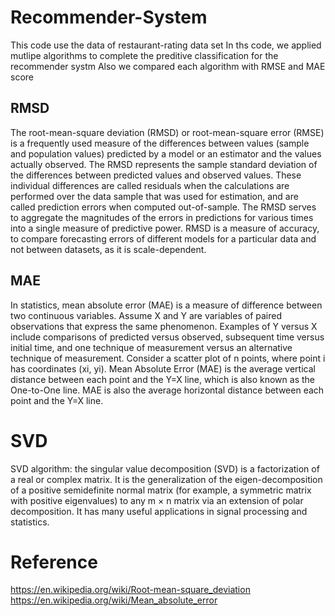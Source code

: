 # Recommender-System
This code use the data of restaurant-rating data set
In ths code, we applied mutlipe algorithms to complete the preditive classification for the recommender systm
Also we compared each algorithm with RMSE and MAE score 

## RMSD
The root-mean-square deviation (RMSD) or root-mean-square error (RMSE) is a frequently used measure of the differences between values (sample and population values) predicted by a model or an estimator and the values actually observed. The RMSD represents the sample standard deviation of the differences between predicted values and observed values. These individual differences are called residuals when the calculations are performed over the data sample that was used for estimation, and are called prediction errors when computed out-of-sample. The RMSD serves to aggregate the magnitudes of the errors in predictions for various times into a single measure of predictive power. RMSD is a measure of accuracy, to compare forecasting errors of different models for a particular data and not between datasets, as it is scale-dependent.

## MAE

In statistics, mean absolute error (MAE) is a measure of difference between two continuous variables. Assume X and Y are variables of paired observations that express the same phenomenon. Examples of Y versus X include comparisons of predicted versus observed, subsequent time versus initial time, and one technique of measurement versus an alternative technique of measurement. Consider a scatter plot of n points, where point i has coordinates (xi, yi). Mean Absolute Error (MAE) is the average vertical distance between each point and the Y=X line, which is also known as the One-to-One line. MAE is also the average horizontal distance between each point and the Y=X line.

# SVD
SVD algorithm: the singular value decomposition (SVD) is a factorization of a real or complex matrix. It is the generalization of the eigen-decomposition of a positive semidefinite normal matrix (for example, a symmetric matrix with positive eigenvalues) to any m × n matrix via an extension of polar decomposition. It has many useful applications in signal processing and statistics.


# Reference
https://en.wikipedia.org/wiki/Root-mean-square_deviation
https://en.wikipedia.org/wiki/Mean_absolute_error
